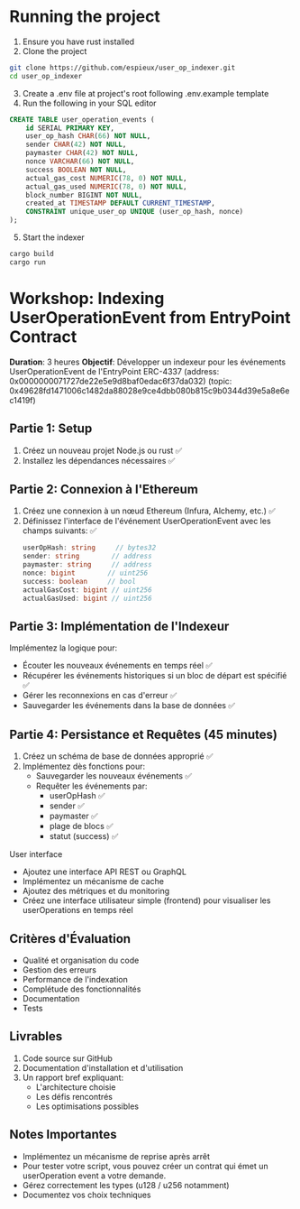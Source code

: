# Running the project
1. Ensure you have rust installed
2. Clone the project
```bash
git clone https://github.com/espieux/user_op_indexer.git
cd user_op_indexer
```
3. Create a .env file at project's root following .env.example template
4. Run the following in your SQL editor
```SQL
CREATE TABLE user_operation_events (
    id SERIAL PRIMARY KEY,                           
    user_op_hash CHAR(66) NOT NULL,                  
    sender CHAR(42) NOT NULL,                        
    paymaster CHAR(42) NOT NULL,                    
    nonce VARCHAR(66) NOT NULL,                   
    success BOOLEAN NOT NULL,                        
    actual_gas_cost NUMERIC(78, 0) NOT NULL,         
    actual_gas_used NUMERIC(78, 0) NOT NULL,         
    block_number BIGINT NOT NULL,                    
    created_at TIMESTAMP DEFAULT CURRENT_TIMESTAMP,  
    CONSTRAINT unique_user_op UNIQUE (user_op_hash, nonce) 
);
```
5. Start the indexer
```bash
cargo build
cargo run
```

# Workshop: Indexing UserOperationEvent from EntryPoint Contract
**Duration**: 3 heures
**Objectif**: Développer un indexeur pour les événements UserOperationEvent de l'EntryPoint ERC-4337 (address: 0x0000000071727de22e5e9d8baf0edac6f37da032)  (topic: 0x49628fd1471006c1482da88028e9ce4dbb080b815c9b0344d39e5a8e6ec1419f)

## Partie 1: Setup 
1. Créez un nouveau projet Node.js ou rust ✅
2. Installez les dépendances nécessaires ✅

## Partie 2: Connexion à l'Ethereum
1. Créez une connexion à un nœud Ethereum (Infura, Alchemy, etc.) ✅
2. Définissez l'interface de l'événement UserOperationEvent avec les champs suivants: ✅
   ```typescript
   userOpHash: string     // bytes32
   sender: string        // address
   paymaster: string     // address
   nonce: bigint        // uint256
   success: boolean     // bool
   actualGasCost: bigint // uint256
   actualGasUsed: bigint // uint256
   ```

## Partie 3: Implémentation de l'Indexeur 
Implémentez la logique pour:
   - Écouter les nouveaux événements en temps réel ✅
   - Récupérer les événements historiques si un bloc de départ est spécifié ✅
   - Gérer les reconnexions en cas d'erreur ✅
   - Sauvegarder les événements dans la base de données ✅

## Partie 4: Persistance et Requêtes (45 minutes)
1. Créez un schéma de base de données approprié ✅
2. Implémentez dès fonctions pour:
   - Sauvegarder les nouveaux événements ✅
   - Requêter les événements par:
     - userOpHash ✅
     - sender ✅
     - paymaster ✅
     - plage de blocs ✅
     - statut (success) ✅

User interface
- Ajoutez une interface API REST ou GraphQL
- Implémentez un mécanisme de cache
- Ajoutez des métriques et du monitoring
- Créez une interface utilisateur simple (frontend) pour visualiser les userOperations en temps réel

## Critères d'Évaluation
- Qualité et organisation du code
- Gestion des erreurs
- Performance de l'indexation
- Complétude des fonctionnalités
- Documentation
- Tests

## Livrables
1. Code source sur GitHub
2. Documentation d'installation et d'utilisation
3. Un rapport bref expliquant:
   - L'architecture choisie
   - Les défis rencontrés
   - Les optimisations possibles

## Notes Importantes
- Implémentez un mécanisme de reprise après arrêt
- Pour tester votre script, vous pouvez créer un contrat qui émet un userOperation event a votre demande.   
- Gérez correctement les types (u128 / u256 notamment)
- Documentez vos choix techniques

